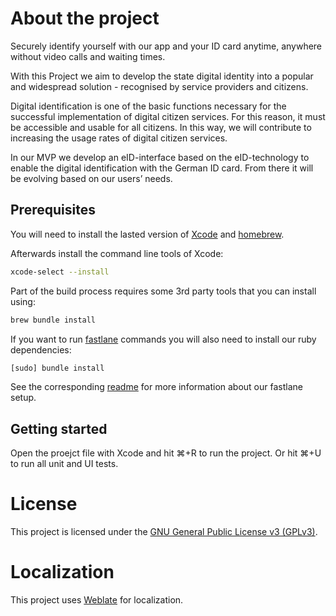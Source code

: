 # About the project

Securely identify yourself with our app and your ID card anytime, anywhere without video calls and waiting times.

With this Project we aim to develop the state digital identity into a popular and widespread solution - recognised by service providers and citizens.

Digital identification is one of the basic functions necessary for the successful implementation of digital citizen services. For this reason, it must be accessible and usable for all citizens. In this way, we will contribute to increasing the usage rates of digital citizen services.

In our MVP we develop an eID-interface based on the eID-technology to enable the digital identification with the German ID card. From there it will be evolving based on our users’ needs.

## Prerequisites

You will need to install the lasted version of [Xcode](https://developer.apple.com/xcode/) and [homebrew](https://brew.sh).

Afterwards install the command line tools of Xcode:

```sh
xcode-select --install
```

Part of the build process requires some 3rd party tools that you can install using:

```sh
brew bundle install
```

If you want to run [fastlane](https://fastlane.tools) commands you will also need to install our ruby dependencies:

```sh
[sudo] bundle install
```

See the corresponding [readme](fastlane/README.md) for more information about our fastlane setup.


## Getting started

Open the proejct file with Xcode and hit ⌘+R to run the project. Or hit ⌘+U to run all unit and UI tests.


# License

This project is licensed under the [GNU General Public License v3 (GPLv3)](LICENSE).

# Localization

This project uses [Weblate](https://hosted.weblate.org/engage/useid/) for localization. 

